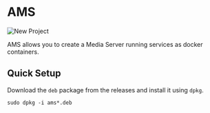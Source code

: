 # AMS

![New Project](https://user-images.githubusercontent.com/93074700/191499753-690954f4-3fe9-41cd-98da-a0a9b8e69701.png)


AMS allows you to create a Media Server running services as docker containers.

## Quick Setup

Download the `deb` package from the releases and install it using `dpkg`.
```
sudo dpkg -i ams*.deb
```
